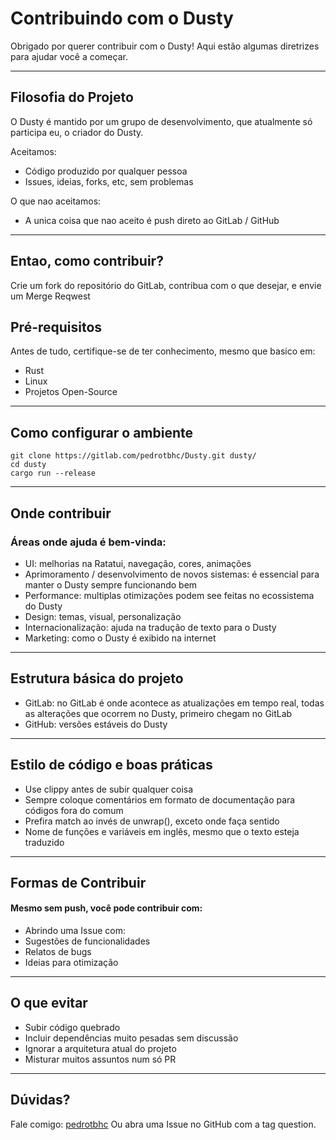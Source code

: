 # Contribuindo com o Dusty

Obrigado por querer contribuir com o Dusty! Aqui estão algumas diretrizes para ajudar você a começar.


---

## Filosofia do Projeto

O Dusty é mantido por um grupo de desenvolvimento, que atualmente só participa eu, o criador do Dusty.

Aceitamos: 

- Código produzido por qualquer pessoa
- Issues, ideias, forks, etc, sem problemas

O que nao aceitamos:

- A unica coisa que nao aceito é push direto ao GitLab / GitHub

---

## Entao, como contribuir?

Crie um fork do repositório do GitLab, contribua com o que desejar, e envie um Merge Reqwest

## Pré-requisitos

Antes de tudo, certifique-se de ter conhecimento, mesmo que basico em:

- Rust
- Linux
- Projetos Open-Source

---

## Como configurar o ambiente

```shell
git clone https://gitlab.com/pedrotbhc/Dusty.git dusty/
cd dusty
cargo run --release
```

---

## Onde contribuir

### Áreas onde ajuda é bem-vinda:

- UI: melhorias na Ratatui, navegação, cores, animações
- Aprimoramento / desenvolvimento de novos sistemas: é essencial para manter o Dusty sempre funcionando bem
- Performance: multiplas otimizações podem see feitas no ecossistema do Dusty
- Design: temas, visual, personalização 
- Internacionalização: ajuda na tradução de texto para o Dusty
- Marketing: como o Dusty é exibido na internet

---

## Estrutura básica do projeto

- GitLab: no GitLab é onde acontece as atualizações em tempo real, todas as alterações que ocorrem no Dusty, primeiro chegam no GitLab
- GitHub: versões estáveis do Dusty

---

## Estilo de código e boas práticas

- Use clippy antes de subir qualquer coisa
- Sempre coloque comentários em formato de documentação para códigos fora do comum
- Prefira match ao invés de unwrap(), exceto onde faça sentido
- Nome de funções e variáveis em inglês, mesmo que o texto esteja traduzido

---

## Formas de Contribuir

#### Mesmo sem push, você pode contribuir com:
- Abrindo uma Issue com:
- Sugestões de funcionalidades
- Relatos de bugs
- Ideias para otimização

---

## O que evitar

- Subir código quebrado
- Incluir dependências muito pesadas sem discussão
- Ignorar a arquitetura atual do projeto
- Misturar muitos assuntos num só PR

---

## Dúvidas?

Fale comigo: [pedrotbhc](https://gitlab.com/pedrotbhc)
Ou abra uma Issue no GitHub com a tag question.

